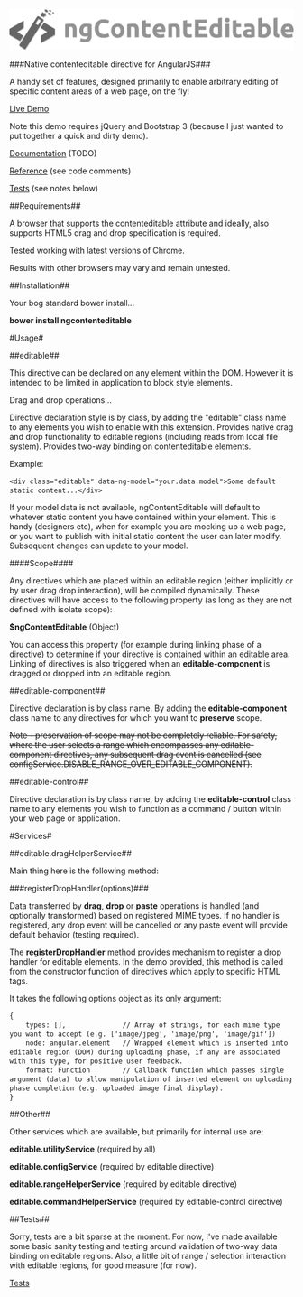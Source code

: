 ![ngContentEditable](https://raw.githubusercontent.com/cathalsurfs/ng-contenteditable/master/demo/img/logo.png)

###Native contenteditable directive for AngularJS###

A handy set of features, designed primarily to enable arbitrary editing of specific content areas of a web page, on the fly!

[Live Demo](http://inchsurf.com/ng-contenteditable/)

Note this demo requires jQuery and Bootstrap 3 (because I just wanted to put together a quick and dirty demo).

[Documentation](https://github.com/cathalsurfs/ng-contenteditable/wiki) (TODO)

[Reference](https://github.com/cathalsurfs/ng-contenteditable/blob/master/demo/js/app.js) (see code comments)

[Tests](https://github.com/cathalsurfs/ng-contenteditable/tree/master/test) (see notes below)

##Requirements##

A browser that supports the contenteditable attribute and ideally, also supports HTML5 drag and drop specification is required.

Tested working with latest versions of Chrome.

Results with other browsers may vary and remain untested.

##Installation##

Your bog standard bower install...

__bower install ngcontenteditable__



#Usage#

##editable##

This directive can be declared on any element within the DOM. However it is intended to be limited in application to block style elements.

Drag and drop operations...

Directive declaration style is by class, by adding the "editable" class name to any elements you wish to enable with this extension. Provides native drag and drop functionality to editable regions (including reads from local file system). Provides two-way binding on contenteditable elements.

Example:

	<div class="editable" data-ng-model="your.data.model">Some default static content...</div>

If your model data is not available, ngContentEditable will default to whatever static content you have contained within your element. This is handy (designers etc), when for example you are mocking up a web page, or you want to publish with initial static content the user can later modify. Subsequent changes can update to your model.

####Scope####

Any directives which are placed within an editable region (either implicitly or by user drag drop interaction), will be compiled dynamically. These directives will have access to the following property (as long as they are not defined with isolate scope):

__$ngContentEditable__ (Object)

You can access this property (for example during linking phase of a directive) to determine if your directive is contained within an editable area. Linking of directives is also triggered when an __editable-component__ is dragged or dropped into an editable region.

##editable-component##

Directive declaration is by class name. By adding the __editable-component__ class name to any directives for which you want to __preserve__ scope.

~~Note - preservation of scope may not be completely reliable. For safety, where the user selects a range which encompasses any editable-component directives, any subsequent drag event is cancelled (see configService.DISABLE_RANGE_OVER_EDITABLE_COMPONENT).~~

##editable-control##

Directive declaration is by class name, by adding the __editable-control__ class name to any elements you wish to function as a command / button within your web page or application.

#Services#

##editable.dragHelperService##

Main thing here is the following method:

###registerDropHandler(options)###

Data transferred by __drag__, __drop__ or __paste__ operations is handled (and optionally transformed) based on registered MIME types. If no handler is registered, any drop event will be cancelled or any paste event will provide default behavior (testing required).

The __registerDropHandler__ method provides mechanism to register a drop handler for editable elements. In the demo provided, this method is called from the constructor function of directives which apply to specific HTML tags.

It takes the following options object as its only argument:

	{
		types: [], 				// Array of strings, for each mime type you want to accept (e.g. ['image/jpeg', 'image/png', 'image/gif'])
		node: angular.element 	// Wrapped element which is inserted into editable region (DOM) during uploading phase, if any are associated with this type, for positive user feedback.
		format: Function 		// Callback function which passes single argument (data) to allow manipulation of inserted element on uploading phase completion (e.g. uploaded image final display).
	}

##Other##

Other services which are available, but primarily for internal use are:

__editable.utilityService__ (required by all)

__editable.configService__ (required by editable directive)

__editable.rangeHelperService__ (required by editable directive)

__editable.commandHelperService__ (required by editable-control directive)

##Tests##

Sorry, tests are a bit sparse at the moment. For now, I've made available some basic sanity testing and testing around validation of two-way data binding on editable regions. Also, a little bit of range / selection interaction with editable regions, for good measure (for now).

[Tests](https://github.com/cathalsurfs/ng-contenteditable/tree/master/test)
